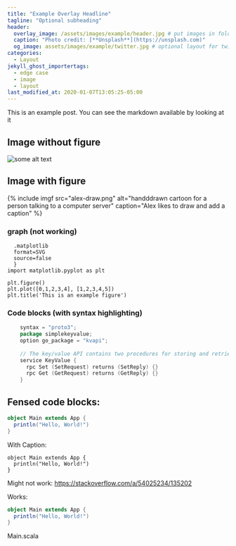```yaml
---
title: "Example Overlay Headline"
tagline: "Optional subheading"
header:
  overlay_image: /assets/images/example/header.jpg # put images in folder named for post
  caption: "Photo credit: [**Unsplash**](https://unsplash.com)"
  og_image: assets/images/example/twitter.jpg # optional layout for twitter
categories:
  - Layout
jekyll_ghost_importertags:
  - edge case
  - image
  - layout
last_modified_at: 2020-01-07T13:05:25-05:00
---
```


This is an example post. You can see the markdown available by looking at it

## Image without figure

![some alt text]({{site.images}}{{page.slug}}/alex-drag.png)

## Image with figure

{% include imgf src="alex-draw.png" alt="handddrawn cartoon for a person talking to a computer server" caption="Alex likes to draw and add a caption" %}

### graph (not working)
```{
  .matplotlib
  format=SVG
  source=false
  }
import matplotlib.pyplot as plt

plt.figure()
plt.plot([0,1,2,3,4], [1,2,3,4,5])
plt.title('This is an example figure')
```

### Code blocks (with syntax highlighting)

``` go
    syntax = "proto3";
    package simplekeyvalue;
    option go_package = "kvapi";
    
    // The key/value API contains two procedures for storing and retrieving data
    service KeyValue {
      rpc Set (SetRequest) returns (SetReply) {}
      rpc Get (GetRequest) returns (GetReply) {}
    }
```

## Fensed code blocks:
~~~ scala 
object Main extends App {
  println("Hello, World!")
}
~~~

With Caption:

~~~ { .scala caption="Main.scala"}
object Main extends App {
  println("Hello, World!")
}
~~~

Might not work:
https://stackoverflow.com/a/54025234/135202

Works:

``` scala
object Main extends App {
  println("Hello, World!")
}
```
<figcaption>Main.scala</figcaption>

